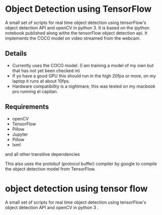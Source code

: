 # Object Detection using TensorFlow

A small set of scripts for real time object detection using tensorFlow's object detection API and openCV in python 3\. It is based on the ipython notebook published along withe the tensorFlow object detection api. It implements the COCO model on video streamed from the webcam.

## Details

- Currently uses the COCO model. (I am training a model of my own but that has not yet been checked in)
- If yo have a good GPU this should run in the high 20fps or more, on my laptop it runs at about 10fps.
- Hardware compatibility is a nightmare, this was tested on my macbook pro running el capitan.

## Requirements

- openCV
- TensorFlow
- Pillow
- Jupyter
- Pillow
- lxml

and all other transitive dependencies

This also uses the protobuf (protocol buffer) compiler by google to compile the object detection model from TensorFlow.

# object detection using tensor flow

A small set of scripts for real time object detection using tensorFlow's object detection API and openCV in python 3 .

